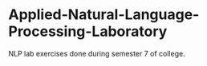 # Applied-Natural-Language-Processing-Laboratory
NLP lab exercises done during semester 7 of college.
